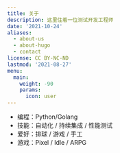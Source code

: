 ```yaml
---
title: 关于
description: 这里住着一位测试开发工程师
date: '2021-10-24'
aliases:
  - about-us
  - about-hugo
  - contact
license: CC BY-NC-ND
lastmod: '2021-08-27'
menu:
  main: 
    weight: -90
    params: 
      icon: user
---
```


- 编程：Python/Golang
- 技能：自动化 / 持续集成 / 性能测试
- 爱好：排球 / 游戏 / 手工
- 游戏：Pixel / Idle / ARPG 

